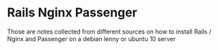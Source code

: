 # Rails Nginx Passenger

Those are notes collected from different sources on how to install Rails / Nginx and Passenger on a debian lenny or ubuntu 10 server